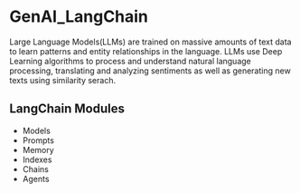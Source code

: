 # GenAI_LangChain
Large Language Models(LLMs) are trained on massive amounts of text data to learn patterns and entity relationships in the language. LLMs use Deep Learning algorithms to process and understand natural language processing, translating and analyzing sentiments as well as generating new texts using similarity serach.

## LangChain Modules
* Models
* Prompts
* Memory
* Indexes
* Chains
* Agents
